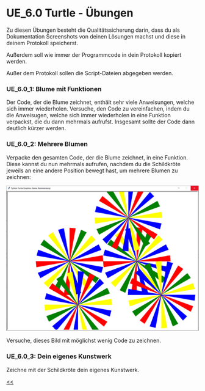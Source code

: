 # UE_6.0 Turtle - Übungen

Zu diesen Übungen besteht die Qualitätssicherung darin,
dass du als Dokumentation Screenshots von deinen Lösungen machst
und diese in deinem Protokoll speicherst.

Außerdem soll wie immer der Programmcode 
in dein Protokoll kopiert werden.

Außer dem Protokoll sollen die Script-Dateien abgegeben werden.

### UE_6.0_1: Blume mit Funktionen

Der Code, der die Blume zeichnet, enthält sehr viele 
Anweisungen, welche sich immer wiederholen.
Versuche, den Code zu vereinfachen, indem du die Anweisugen, 
welche sich immer wiederholen in eine Funktion verpackst,
die du dann mehrmals aufrufst.
Insgesamt sollte der Code dann deutlich kürzer werden.

### UE_6.0_2: Mehrere Blumen

Verpacke den gesamten Code, der die Blume zeichnet, in eine Funktion.
Diese kannst du nun mehrmals aufrufen, nachdem du die Schildkröte jeweils
an eine andere Position bewegt hast, um mehrere Blumen zu zeichnen:

![turtle_blumen.png](../img/06.0/turtle_blumen.png)

Versuche, dieses Bild mit möglichst wenig Code zu zeichnen.

### UE_6.0_3: Dein eigenes Kunstwerk

Zeichne mit der Schildkröte dein eigenes Kunstwerk.



[<<](../skriptum/06.0_turtle.md)